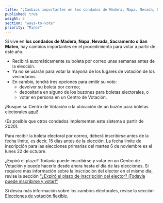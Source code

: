 ```yaml
---
title: "¡Cambios importantes en los condados de Madera, Napa, Nevada, Sacramento y San Mateo!"
published: true
weight: 2
section: "ways-to-vote"
priority: "Minor"
---
```


Si vive en **los condados de Madera, Napa, Nevada, Sacramento o San Mateo**, hay cambios importantes en el procedimiento para votar a partir de este año.     

- Recibirá automáticamente su boleta por correo unas semanas antes de la elección.    
- Ya no se usarán para votar la mayoría de los lugares de votación de los vecindarios.    
- En cambio, tendrá tres opciones para emitir su voto:     
  - devolver su boleta por correo;    
  - depositarla en alguno de los buzones para boletas electorales, o    
  - votar en persona en un Centro de Votación.    

¡Busque su Centro de Votación o la ubicación de un buzón para boletas electorales [aquí](http://www.sos.ca.gov/elections/voters-choice-act/vca-counties/)!  

(Es posible que otros condados implementen este sistema a partir de 2020).    

Para recibir la boleta electoral por correo, deberá inscribirse antes de la fecha límite, es decir, 15 días antes de la elección. La fecha límite de inscripción para las elecciones primarias del martes 6 de noviembre es el lunes 22 de octubre.    

¿Expiró el plazo? Todavía puede inscribirse y votar en un Centro de Votación y puede hacerlo desde ahora hasta el día de las elecciones. Si requiere más información sobre la inscripción del elector en el mismo día, revise la sección ["¿Expiró el plazo de inscripción del elector? ¡Todavía puede inscribirse y votar!"](#menu-item-¿expiró-el-plazo-de-inscripción-del-elector-¡todavía-puede-inscribirse-para-votar)   

Si desea más información sobre los cambios electorales, revise la sección [Elecciones de votación flexible](http://www.sos.ca.gov/elections/voters-choice-act/).   